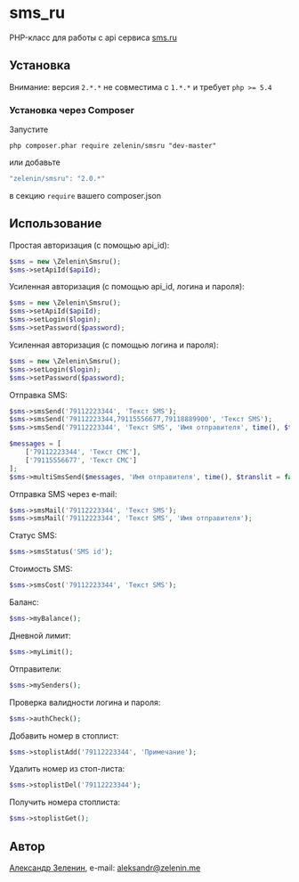 # sms_ru

PHP-класс для работы с api сервиса [sms.ru](http://sms.ru)

## Установка

Внимание: версия ```2.*.*``` не совместима с ```1.*.*``` и требует ```php >= 5.4```

### Установка через Composer

Запустите

```
php composer.phar require zelenin/smsru "dev-master"
```

или добавьте

```js
"zelenin/smsru": "2.0.*"
```

в секцию ```require``` вашего composer.json

## Использование

Простая авторизация (с помощью api_id):

```php
$sms = new \Zelenin\Smsru();
$sms->setApiId($apiId);
```

Усиленная авторизация (с помощью api_id, логина и пароля):

```php
$sms = new \Zelenin\Smsru();
$sms->setApiId($apiId);
$sms->setLogin($login);
$sms->setPassword($password);
```

Усиленная авторизация (с помощью логина и пароля):

```php
$sms = new \Zelenin\Smsru();
$sms->setLogin($login);
$sms->setPassword($password);
```

Отправка SMS:

```php
$sms->smsSend('79112223344', 'Текст SMS');
$sms->smsSend('79112223344,79115556677,79118889900', 'Текст SMS');
$sms->smsSend('79112223344', 'Текст SMS', 'Имя отправителя', time(), $translit = false, $test = true, $partner_id);

$messages = [
    ['79112223344', 'Текст СМС'],
    ['79115556677', 'Текст СМС']
];
$sms->multiSmsSend($messages, 'Имя отправителя', time(), $translit = false, $test = true, $partner_id);
```

Отправка SMS через e-mail:

```php
$sms->smsMail('79112223344', 'Текст SMS');
$sms->smsMail('79112223344', 'Текст SMS', 'Имя отправителя');
```

Статус SMS:

```php
$sms->smsStatus('SMS id');
```

Стоимость SMS:

```php
$sms->smsCost('79112223344', 'Текст SMS');
```

Баланс:

```php
$sms->myBalance();
```

Дневной лимит:

```php
$sms->myLimit();
```

Отправители:

```php
$sms->mySenders();
```

Проверка валидности логина и пароля:

```php
$sms->authCheck();
```

Добавить номер в стоплист:

```php
$sms->stoplistAdd('79112223344', 'Примечание');
```

Удалить номер из стоп-листа:

```php
$sms->stoplistDel('79112223344');
```

Получить номера стоплиста:

```php
$sms->stoplistGet();
```

## Автор

[Александр Зеленин](https://github.com/zelenin/), e-mail: [aleksandr@zelenin.me](mailto:aleksandr@zelenin.me)
